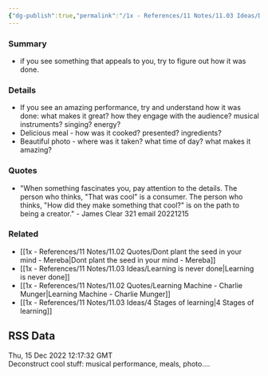```yaml
---
{"dg-publish":true,"permalink":"/1x - References/11 Notes/11.03 Ideas/Deconstruct cool stuff/","title":"Deconstruct cool stuff","noteIcon":""}
---
```



### Summary
- if you see something that appeals to you, try to figure out how it was done.

### Details
- If you see an amazing performance, try and understand how it was done: what makes it great? how they engage with the audience? musical instruments? singing? energy?
- Delicious meal - how was it cooked? presented? ingredients?
- Beautiful photo - where was it taken? what time of day? what makes it amazing?

### Quotes
- "When something fascinates you, pay attention to the details. The person who thinks, "That was cool" is a consumer. The person who thinks, "How did they make something that cool?" is on the path to being a creator." - James Clear 321 email 20221215

### Related
- [[1x - References/11 Notes/11.02 Quotes/Dont plant the seed in your mind - Mereba\|Dont plant the seed in your mind - Mereba]]
- [[1x - References/11 Notes/11.03 Ideas/Learning is never done\|Learning is never done]]
- [[1x - References/11 Notes/11.02 Quotes/Learning Machine - Charlie Munger\|Learning Machine - Charlie Munger]]
- [[1x - References/11 Notes/11.03 Ideas/4 Stages of learning\|4 Stages of learning]]

## RSS Data
<div class='date'>Thu, 15 Dec 2022 12:17:32 GMT</div>
<div class='description'>Deconstruct cool stuff: musical performance, meals, photo....</div>